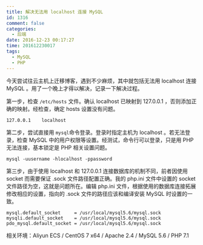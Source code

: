 ```yaml
---
title: 解决无法用 localhost 连接 MySQL
id: 1316
comment: false
categories:
  - 后端
date: 2016-12-23 00:17:27
time: 201612230017
tags:
  - MySQL
  - PHP
---
```


今天尝试往云主机上迁移博客，遇到不少麻烦，其中就包括无法用 localhost 连接 MySQL 。用了一个晚上才得以解决，记录一下解决过程。

第一步，检查 `/etc/hosts` 文件。确认 localhost 已映射到 127.0.0.1 ，否则添加正确的映射。<!--more-->经检查，确定 hosts 设置没有问题。

```
127.0.0.1    localhost
```

第二步，尝试直接用 `mysql`命令登录。登录时指定主机为 localhost 。若无法登录，检查 MySQL 中的用户权限等设置。经测试，命令行可以登录，只是用 PHP 无法连接，基本锁定是 PHP 相关设置问题。

```
mysql -uusername -hlocalhost -ppassword
```

第三步，由于使用 localhost 和 127.0.0.1 连接数据库的机制不同，前者因使用 socket 而需要保证 .sock 文件路径配置正确。我的 php.ini 文件中设置的 socket 文件路径为空，这就是问题所在。编辑 php.ini 文件，根据使用的数据库连接拓展修改相应的设置，指向的 .sock 文件的路径应该和编译安装 MySQL 时设置的一致。

```
mysql.default_socket     = /usr/local/mysql5.6/mysql.sock
mysqli.default_socket    = /usr/local/mysql5.6/mysql.sock
pdo_mysql.default_socket = /usr/local/mysql5.6/mysql.sock
```

相关环境：Aliyun ECS / CentOS 7 x64 / Apache 2.4 / MySQL 5.6 / PHP 7.1

 